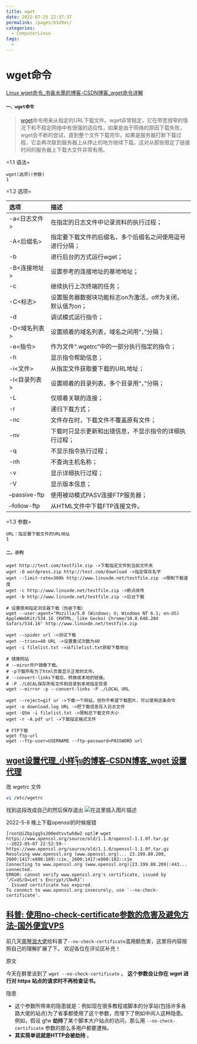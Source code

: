 ```yaml
---
title: wget
date: 2022-07-25 22:37:37
permalink: /pages/b1d9ec/
categories:
  - ComputerLinux
tags:
  - 
---
```

# wget命令


[Linux wget命令_书香水墨的博客-CSDN博客_wget命令详解](https://blog.csdn.net/qq_27870421/article/details/91951402)


#### `一、wget命令`

> [wget](https://so.csdn.net/so/search?q=wget&spm=1001.2101.3001.7020)命令用来从指定的URL下载文件。wget非常稳定，它在带宽很窄的情况下和不稳定网络中有很强的适应性，如果是由于网络的原因下载失败，wget会不断的尝试，直到整个文件下载完毕。如果是服务器打断下载过程，它会再次联到服务器上从停止的地方继续下载。这对从那些限定了链接时间的服务器上下载大文件非常有用。

=1.1 语法=

```shell
wget(选项)(参数)
1
```

=1.2 选项=

| 选项          | 描述                                                      |
| :-------------- | :---------------------------------------------------------- |
| -a<日志文件>  | 在指定的日志文件中记录资料的执行过程；                    |
| -A<后缀名>    | 指定要下载文件的后缀名，多个后缀名之间使用逗号进行分隔；  |
| -b            | 进行后台的方式运行wget；                                  |
| -B<连接地址>  | 设置参考的连接地址的基地地址；                            |
| -c            | 继续执行上次终端的任务；                                  |
| -C<标志>      | 设置服务器数据块功能标志on为激活，off为关闭，默认值为on； |
| -d            | 调试模式运行指令；                                        |
| -D<域名列表>  | 设置顺着的域名列表，域名之间用“，”分隔；                |
| -e<指令>      | 作为文件“.wgetrc”中的一部分执行指定的指令；             |
| -h            | 显示指令帮助信息；                                        |
| -i<文件>      | 从指定文件获取要下载的URL地址；                           |
| -l<目录列表>  | 设置顺着的目录列表，多个目录用“，”分隔；                |
| -L            | 仅顺着关联的连接；                                        |
| -r            | 递归下载方式；                                            |
| -nc           | 文件存在时，下载文件不覆盖原有文件；                      |
| -nv           | 下载时只显示更新和出错信息，不显示指令的详细执行过程；    |
| -q            | 不显示指令执行过程；                                      |
| -nh           | 不查询主机名称；                                          |
| -v            | 显示详细执行过程；                                        |
| -V            | 显示版本信息；                                            |
| –passive-ftp | 使用被动模式PASV连接FTP服务器；                           |
| –follow-ftp  | 从HTML文件中下载FTP连接文件。                             |

=1.3 参数=

```shell
URL：指定要下载文件的URL地址
1
```

#### `二、示列`

```shell
wget http://test.com/testfile.zip ->下载指定文件到当前文件夹
wget -O wordpress.zip http://test.com/download ->指定保存名字
wget --limit-rate=300k http://www.linuxde.net/testfile.zip ->限制下载速度
wget -c http://www.linuxde.net/testfile.zip ->断点续传
wget -b http://www.linuxde.net/testfile.zip ->后台下载

# 设置使用指定浏览器下载（伪装下载）
wget --user-agent="Mozilla/5.0 (Windows; U; Windows NT 6.1; en-US) AppleWebKit/534.16 (KHTML, like Gecko) Chrome/10.0.648.204 Safari/534.16" http://www.linuxde.net/testfile.zip

wget --spider url ->测试下载
wget --tries=40 URL ->设置重试次数为40
wget -i filelist.txt ->从filelist.txt获取下载地址

# 镜像网站
# --miror开户镜像下载。
# -p下载所有为了html页面显示正常的文件。
# --convert-links下载后，转换成本地的链接。
# -P ./LOCAL保存所有文件和目录到本地指定目录
wget --mirror -p --convert-links -P ./LOCAL URL

wget --reject=gif ur ->下载一个网站，但你不希望下载图片，可以使用这条命令
wget -o download.log URL ->把下载信息存入日志文件
wget -Q5m -i filelist.txt ->限制总下载文件大小
wget -r -A.pdf url ->下载指定格式文件

# FTP下载
wget ftp-url
wget --ftp-user=USERNAME --ftp-password=PASSWORD url
```




## [wget设置代理_小样จุ๊บ的博客-CSDN博客_wget 设置代理](https://blog.csdn.net/weixin_44076273/article/details/108473825)

改 wgetrc 文件

```bash
vi /etc/wgetrc
```

找到这段改成自己的然后保存退出
 ![在这里插入图片描述](assets/20200908175008392-20220414222754-yurcc6z.png)



2022-5-8 晚上下载openssl的时候报错

```shell
[root@iZbp1gg5s200edtvvtwh8wZ opt]# wget https://www.openssl.org/source/old/1.1.0/openssl-1.1.0f.tar.gz
--2022-05-07 22:52:59--  https://www.openssl.org/source/old/1.1.0/openssl-1.1.0f.tar.gz
Resolving www.openssl.org (www.openssl.org)... 23.199.80.209, 2600:1417:e800:189::c1e, 2600:1417:e800:182::c1e
Connecting to www.openssl.org (www.openssl.org)|23.199.80.209|:443... connected.
ERROR: cannot verify www.openssl.org's certificate, issued by ‘/C=US/O=Let's Encrypt/CN=R3’:
  Issued certificate has expired.
To connect to www.openssl.org insecurely, use `--no-check-certificate'.

```


## [科普: 使用no-check-certificate参数的危害及避免方法-国外便宜VPS](http://www.367783.net/hosting/7016.html)



前几天[南琴浪大佬](https://t.me/SometimesNaiveReporter/624)给科普了`--no-check-certificate`滥用额危害，这里将内容按照自己的理解扩展了下。 欢迎各位在评论区补充！


原文

今天在群里谈到了 `wget --no-check-certificate` 。 **这个参数会让你在 wget 进行对 https 站点的请求时不再检查证书。**



隐患

* 这个参数所带来的隐患就是：例如现在很多教程或脚本的分享站(包括许多各路大佬的站点)为了省事都使用了这个参数，而埋下了例如中间人这种隐患。 例如，假设 gfw **劫持**了某个脚本大户站点的访问，那么用 `--no-check-certificate` 参数的那么多用户都要遭殃。
* **其实简单说就是HTTP会被劫持** 。